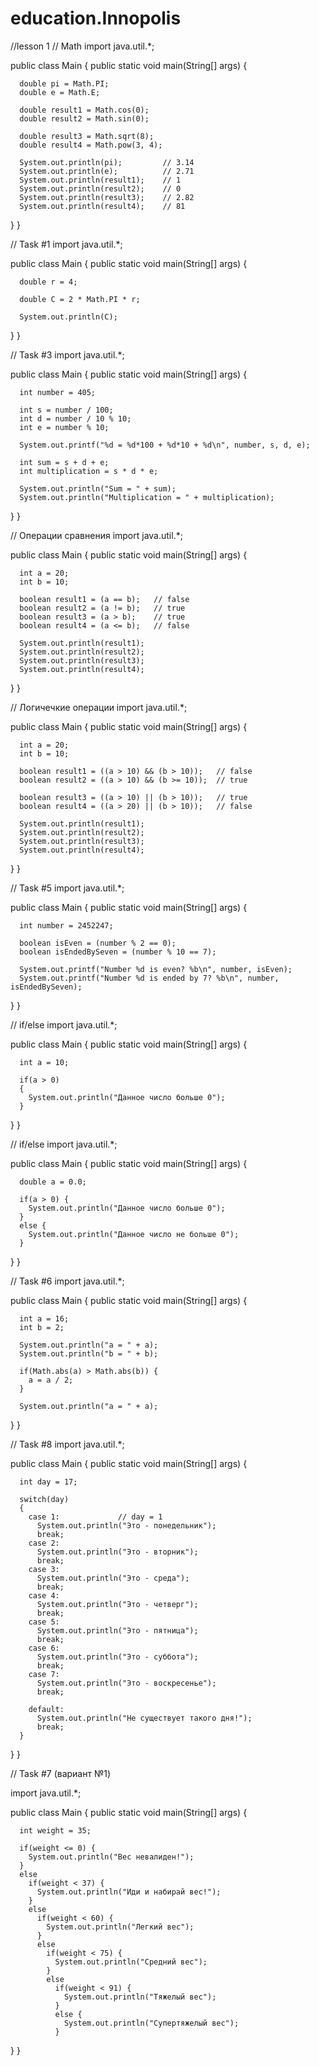 # education.Innopolis
//lesson 1
// Math
import java.util.*;

public class Main {
    public static void main(String[] args) {
      
      double pi = Math.PI;
      double e = Math.E;
      
      double result1 = Math.cos(0);
      double result2 = Math.sin(0);
      
      double result3 = Math.sqrt(8);
      double result4 = Math.pow(3, 4);
      
      System.out.println(pi);         // 3.14
      System.out.println(e);          // 2.71
      System.out.println(result1);    // 1
      System.out.println(result2);    // 0
      System.out.println(result3);    // 2.82
      System.out.println(result4);    // 81
  }
}


// Task #1
import java.util.*;

public class Main {
    public static void main(String[] args) {
      
      double r = 4;
      
      double C = 2 * Math.PI * r;
      
      System.out.println(C);
  }
}


// Task #3
import java.util.*;

public class Main {
    public static void main(String[] args) {
      
      int number = 405;
      
      int s = number / 100;
      int d = number / 10 % 10;
      int e = number % 10;
      
      System.out.printf("%d = %d*100 + %d*10 + %d\n", number, s, d, e);
      
      int sum = s + d + e;
      int multiplication = s * d * e;
      
      System.out.println("Sum = " + sum);
      System.out.println("Multiplication = " + multiplication);
  }
}


// Операции сравнения
import java.util.*;

public class Main {
    public static void main(String[] args) {
      
      int a = 20;
      int b = 10;
      
      boolean result1 = (a == b);   // false
      boolean result2 = (a != b);   // true
      boolean result3 = (a > b);    // true
      boolean result4 = (a <= b);   // false
      
      System.out.println(result1);
      System.out.println(result2);
      System.out.println(result3);
      System.out.println(result4);
  }
}

// Логичечкие операции
import java.util.*;

public class Main {
    public static void main(String[] args) {
      
      int a = 20;
      int b = 10;
      
      boolean result1 = ((a > 10) && (b > 10));   // false
      boolean result2 = ((a > 10) && (b >= 10));  // true
      
      boolean result3 = ((a > 10) || (b > 10));   // true
      boolean result4 = ((a > 20) || (b > 10));   // false
      
      System.out.println(result1);
      System.out.println(result2);
      System.out.println(result3);
      System.out.println(result4);
  }
}

// Task #5
import java.util.*;

public class Main {
    public static void main(String[] args) {
      
      int number = 2452247;
      
      boolean isEven = (number % 2 == 0);
      boolean isEndedBySeven = (number % 10 == 7);
      
      System.out.printf("Number %d is even? %b\n", number, isEven);
      System.out.printf("Number %d is ended by 7? %b\n", number, isEndedBySeven);
  }
}

// if/else
import java.util.*;

public class Main {
    public static void main(String[] args) {
      
      int a = 10;
      
      if(a > 0) 
      {
        System.out.println("Данное число больше 0");
      }
  }
}

// if/else
import java.util.*;

public class Main {
    public static void main(String[] args) {
      
      double a = 0.0;
      
      if(a > 0) {
        System.out.println("Данное число больше 0");
      }
      else {
        System.out.println("Данное число не больше 0");
      }
  }
}

// Task #6
import java.util.*;

public class Main {
    public static void main(String[] args) {
      
      int a = 16;
      int b = 2;
      
      System.out.println("a = " + a);
      System.out.println("b = " + b);
      
      if(Math.abs(a) > Math.abs(b)) {
        a = a / 2;
      }
      
      System.out.println("a = " + a);
  }
}

// Task #8
import java.util.*;

public class Main {
    public static void main(String[] args) {
      
      int day = 17;
      
      switch(day) 
      {
        case 1:             // day = 1
          System.out.println("Это - понедельник");
          break;
        case 2:
          System.out.println("Это - вторник");
          break;
        case 3:
          System.out.println("Это - среда");
          break;
        case 4:
          System.out.println("Это - четверг");
          break;
        case 5:
          System.out.println("Это - пятница");
          break;
        case 6:
          System.out.println("Это - суббота");
          break;
        case 7:
          System.out.println("Это - воскресенье");
          break;
        
        default:
          System.out.println("Не существует такого дня!");
          break;
      }
  }
}


// Task #7 (вариант №1)

import java.util.*;

public class Main {
    public static void main(String[] args) {
      
      int weight = 35;
      
      if(weight <= 0) {
        System.out.println("Вес невалиден!");
      } 
      else
        if(weight < 37) {
          System.out.println("Иди и набирай вес!");
        }
        else
          if(weight < 60) {
            System.out.println("Легкий вес");
          }
          else
            if(weight < 75) {
              System.out.println("Средний вес");
            }
            else
              if(weight < 91) {
                System.out.println("Тяжелый вес");
              }
              else {
                System.out.println("Супертяжелый вес");
              }
  }
}
